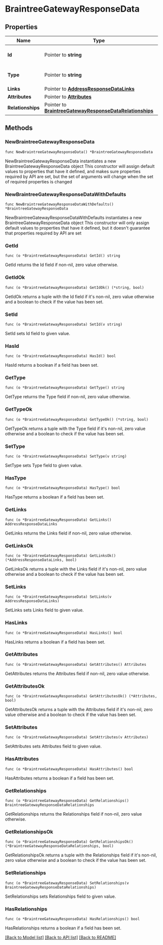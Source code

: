 # BraintreeGatewayResponseData

## Properties

Name | Type | Description | Notes
------------ | ------------- | ------------- | -------------
**Id** | Pointer to **string** | The resource&#39;s id | [optional] 
**Type** | Pointer to **string** | The resource&#39;s type | [optional] 
**Links** | Pointer to [**AddressResponseDataLinks**](AddressResponseDataLinks.md) |  | [optional] 
**Attributes** | Pointer to [**Attributes**](Attributes.md) |  | [optional] 
**Relationships** | Pointer to [**BraintreeGatewayResponseDataRelationships**](BraintreeGatewayResponseDataRelationships.md) |  | [optional] 

## Methods

### NewBraintreeGatewayResponseData

`func NewBraintreeGatewayResponseData() *BraintreeGatewayResponseData`

NewBraintreeGatewayResponseData instantiates a new BraintreeGatewayResponseData object
This constructor will assign default values to properties that have it defined,
and makes sure properties required by API are set, but the set of arguments
will change when the set of required properties is changed

### NewBraintreeGatewayResponseDataWithDefaults

`func NewBraintreeGatewayResponseDataWithDefaults() *BraintreeGatewayResponseData`

NewBraintreeGatewayResponseDataWithDefaults instantiates a new BraintreeGatewayResponseData object
This constructor will only assign default values to properties that have it defined,
but it doesn't guarantee that properties required by API are set

### GetId

`func (o *BraintreeGatewayResponseData) GetId() string`

GetId returns the Id field if non-nil, zero value otherwise.

### GetIdOk

`func (o *BraintreeGatewayResponseData) GetIdOk() (*string, bool)`

GetIdOk returns a tuple with the Id field if it's non-nil, zero value otherwise
and a boolean to check if the value has been set.

### SetId

`func (o *BraintreeGatewayResponseData) SetId(v string)`

SetId sets Id field to given value.

### HasId

`func (o *BraintreeGatewayResponseData) HasId() bool`

HasId returns a boolean if a field has been set.

### GetType

`func (o *BraintreeGatewayResponseData) GetType() string`

GetType returns the Type field if non-nil, zero value otherwise.

### GetTypeOk

`func (o *BraintreeGatewayResponseData) GetTypeOk() (*string, bool)`

GetTypeOk returns a tuple with the Type field if it's non-nil, zero value otherwise
and a boolean to check if the value has been set.

### SetType

`func (o *BraintreeGatewayResponseData) SetType(v string)`

SetType sets Type field to given value.

### HasType

`func (o *BraintreeGatewayResponseData) HasType() bool`

HasType returns a boolean if a field has been set.

### GetLinks

`func (o *BraintreeGatewayResponseData) GetLinks() AddressResponseDataLinks`

GetLinks returns the Links field if non-nil, zero value otherwise.

### GetLinksOk

`func (o *BraintreeGatewayResponseData) GetLinksOk() (*AddressResponseDataLinks, bool)`

GetLinksOk returns a tuple with the Links field if it's non-nil, zero value otherwise
and a boolean to check if the value has been set.

### SetLinks

`func (o *BraintreeGatewayResponseData) SetLinks(v AddressResponseDataLinks)`

SetLinks sets Links field to given value.

### HasLinks

`func (o *BraintreeGatewayResponseData) HasLinks() bool`

HasLinks returns a boolean if a field has been set.

### GetAttributes

`func (o *BraintreeGatewayResponseData) GetAttributes() Attributes`

GetAttributes returns the Attributes field if non-nil, zero value otherwise.

### GetAttributesOk

`func (o *BraintreeGatewayResponseData) GetAttributesOk() (*Attributes, bool)`

GetAttributesOk returns a tuple with the Attributes field if it's non-nil, zero value otherwise
and a boolean to check if the value has been set.

### SetAttributes

`func (o *BraintreeGatewayResponseData) SetAttributes(v Attributes)`

SetAttributes sets Attributes field to given value.

### HasAttributes

`func (o *BraintreeGatewayResponseData) HasAttributes() bool`

HasAttributes returns a boolean if a field has been set.

### GetRelationships

`func (o *BraintreeGatewayResponseData) GetRelationships() BraintreeGatewayResponseDataRelationships`

GetRelationships returns the Relationships field if non-nil, zero value otherwise.

### GetRelationshipsOk

`func (o *BraintreeGatewayResponseData) GetRelationshipsOk() (*BraintreeGatewayResponseDataRelationships, bool)`

GetRelationshipsOk returns a tuple with the Relationships field if it's non-nil, zero value otherwise
and a boolean to check if the value has been set.

### SetRelationships

`func (o *BraintreeGatewayResponseData) SetRelationships(v BraintreeGatewayResponseDataRelationships)`

SetRelationships sets Relationships field to given value.

### HasRelationships

`func (o *BraintreeGatewayResponseData) HasRelationships() bool`

HasRelationships returns a boolean if a field has been set.


[[Back to Model list]](../README.md#documentation-for-models) [[Back to API list]](../README.md#documentation-for-api-endpoints) [[Back to README]](../README.md)


